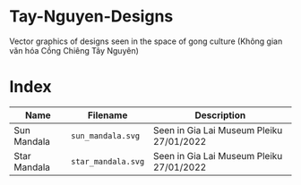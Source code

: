 # Tay-Nguyen-Designs
Vector graphics of designs seen in the space of gong culture (Không gian văn hóa Cồng Chiêng Tây Nguyên)

# Index

| Name         | Filename          | Description                              |
|--------------|-------------------|------------------------------------------|
| Sun Mandala  | `sun_mandala.svg` | Seen in Gia Lai Museum Pleiku 27/01/2022 |
| Star Mandala  | `star_mandala.svg` | Seen in Gia Lai Museum Pleiku 27/01/2022 |

